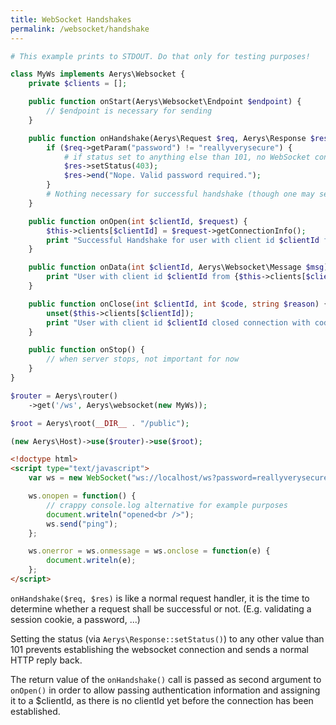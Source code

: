 ```yaml
---
title: WebSocket Handshakes
permalink: /websocket/handshake
---
```


```php
# This example prints to STDOUT. Do that only for testing purposes!

class MyWs implements Aerys\Websocket {
	private $clients = [];

	public function onStart(Aerys\Websocket\Endpoint $endpoint) {
		// $endpoint is necessary for sending
	}

	public function onHandshake(Aerys\Request $req, Aerys\Response $res) {
		if ($req->getParam("password") != "reallyverysecure") {
			# if status set to anything else than 101, no WebSocket connection will be established
			$res->setStatus(403);
			$res->end("Nope. Valid password required.");
		}
		# Nothing necessary for successful handshake (though one may set cookies for example)
	}

	public function onOpen(int $clientId, $request) {
		$this->clients[$clientId] = $request->getConnectionInfo();
		print "Successful Handshake for user with client id $clientId from {$this->clients[$clientId]['client_addr']}\n";
	}

	public function onData(int $clientId, Aerys\Websocket\Message $msg) {
		print "User with client id $clientId from {$this->clients[$clientId]['client_addr']} sent: " . (yield $msg) . "\n";
	}

	public function onClose(int $clientId, int $code, string $reason) {
		unset($this->clients[$clientId]);
		print "User with client id $clientId closed connection with code $code\n";
	}

	public function onStop() {
		// when server stops, not important for now
	}
}
```

```php
$router = Aerys\router()
	->get('/ws', Aerys\websocket(new MyWs));

$root = Aerys\root(__DIR__ . "/public");

(new Aerys\Host)->use($router)->use($root);
```

```html
<!doctype html>
<script type="text/javascript">
	var ws = new WebSocket("ws://localhost/ws?password=reallyverysecure");

	ws.onopen = function() {
		// crappy console.log alternative for example purposes
		document.writeln("opened<br />");
		ws.send("ping");
	};

	ws.onerror = ws.onmessage = ws.onclose = function(e) {
		document.writeln(e);
	};
</script>
```

`onHandshake($req, $res)` is like a normal request handler, it is the time to determine whether a request shall be successful or not. (E.g. validating a session cookie, a password, ...)

Setting the status (via `Aerys\Response::setStatus()`) to any other value than 101 prevents establishing the websocket connection and sends a normal HTTP reply back.

The return value of the `onHandshake()` call is passed as second argument to `onOpen()` in order to allow passing authentication information and assigning it to a $clientId, as there is no clientId yet before the connection has been established.
